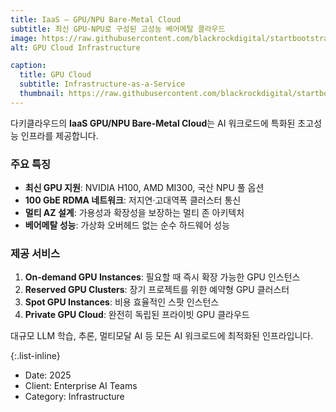 ```yaml
---
title: IaaS — GPU/NPU Bare-Metal Cloud
subtitle: 최신 GPU·NPU로 구성된 고성능 베어메탈 클라우드
image: https://raw.githubusercontent.com/blackrockdigital/startbootstrap-agency/master/src/assets/img/portfolio/01-full.jpg
alt: GPU Cloud Infrastructure

caption:
  title: GPU Cloud
  subtitle: Infrastructure-as-a-Service
  thumbnail: https://raw.githubusercontent.com/blackrockdigital/startbootstrap-agency/master/src/assets/img/portfolio/01-thumbnail.jpg
---
```


다키클라우드의 **IaaS GPU/NPU Bare-Metal Cloud**는 AI 워크로드에 특화된 초고성능 인프라를 제공합니다.

### 주요 특징

- **최신 GPU 지원**: NVIDIA H100, AMD MI300, 국산 NPU 풀 옵션
- **100 GbE RDMA 네트워크**: 저지연·고대역폭 클러스터 통신
- **멀티 AZ 설계**: 가용성과 확장성을 보장하는 멀티 존 아키텍처
- **베어메탈 성능**: 가상화 오버헤드 없는 순수 하드웨어 성능

### 제공 서비스

1. **On-demand GPU Instances**: 필요할 때 즉시 확장 가능한 GPU 인스턴스
2. **Reserved GPU Clusters**: 장기 프로젝트를 위한 예약형 GPU 클러스터
3. **Spot GPU Instances**: 비용 효율적인 스팟 인스턴스
4. **Private GPU Cloud**: 완전히 독립된 프라이빗 GPU 클라우드

대규모 LLM 학습, 추론, 멀티모달 AI 등 모든 AI 워크로드에 최적화된 인프라입니다.

{:.list-inline}
- Date: 2025
- Client: Enterprise AI Teams
- Category: Infrastructure
